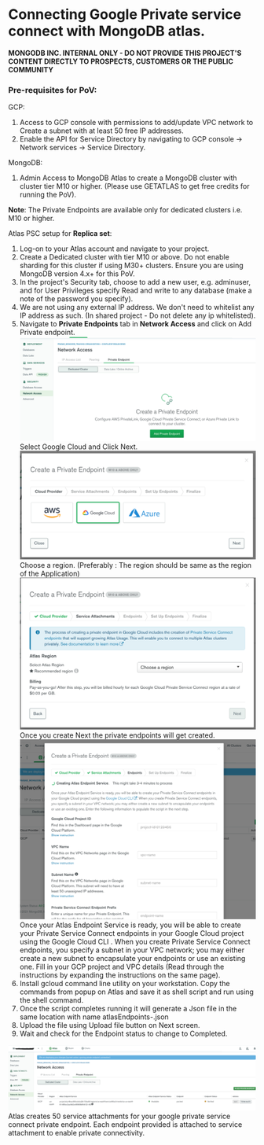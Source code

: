 # Connecting Google Private service connect with MongoDB atlas.
**MONGODB INC. INTERNAL ONLY - DO NOT PROVIDE THIS PROJECT'S CONTENT DIRECTLY TO PROSPECTS, CUSTOMERS OR THE PUBLIC COMMUNITY**

### Pre-requisites for PoV:

GCP:
1. Access to GCP console with permissions to add/update VPC network to
Create a subnet with at least 50 free IP addresses.
2. Enable the API for Service Directory by navigating to GCP console -> Network services -> Service Directory.

MongoDB:
1. Admin Access to MongoDB Atlas to create a MongoDB cluster with cluster tier M10 or higher. (Please use GETATLAS to get free credits for running the PoV). 

**Note**: The Private Endpoints are available only for dedicated clusters i.e. M10 or higher.

Atlas PSC setup for **Replica set**:
1. Log-on to your Atlas account and navigate to your project.
2. Create a Dedicated cluster with tier M10 or above. Do not enable sharding for this cluster if using M30+ clusters. Ensure you are using MongoDB version 4.x+ for this PoV.
3. In the project's Security tab, choose to add a new user, e.g. adminuser, and for User Privileges specify Read and write to any database (make a note of the password you specify).
4. We are not using any external IP address. We don't need to whitelist any IP address as such. (In shared project - Do not delete any ip whitelisted). 
5. Navigate to **Private Endpoints** tab in **Network Access** and click on Add Private endpoint.
    ![Valid Document](img/atlas01.png "Valid Document")
    Select Google Cloud and Click Next.
    ![Valid Document](img/atlas02.png "Valid Document")
    Choose a region. (Preferably : The region should be same as the region of the Application)
    ![Valid Document](img/atlas03.png "Valid Document")
    Once you create Next the private endpoints will get created.
    ![Valid Document](img/atlas04.png "Valid Document")
    Once your Atlas Endpoint Service is ready, you will be able to create your Private Service Connect endpoints in your Google Cloud project using the Google Cloud CLI . When you create Private Service Connect endpoints, you specify a subnet in your VPC network; you may either create a new subnet to encapsulate your endpoints or use an existing one. Fill in your GCP project and VPC details (Read through the instructions by expanding the instructions on the same page). 
6. Install gcloud command line utility on your workstation. Copy the commands from popup on Atlas and save it as shell script and run using the shell command.
7. Once the script completes running it will generate a Json file in the same location with name atlasEndpoints-<name of your psc>.json
8. Upload the file using Upload file button on Next screen. 
9. Wait and check for the Endpoint status to change to Completed.

![Valid Document](img/atlas05.png "Valid Document")
Atlas creates 50 service attachments for your google private service connect private endpoint. Each endpoint provided is attached to service attachment to enable private connectivity.


